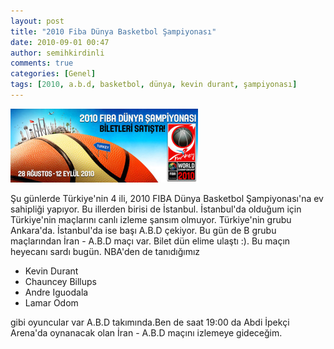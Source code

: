 ```yaml
---
layout: post
title: "2010 Fiba Dünya Basketbol Şampiyonası"
date: 2010-09-01 00:47
author: semihkirdinli
comments: true
categories: [Genel]
tags: [2010, a.b.d, basketbol, dünya, kevin durant, şampiyonası]
---
```

![](/images/jekyll/18.jpg?w=300 "18")

Şu günlerde Türkiye'nin 4 ili, 2010 FIBA Dünya Basketbol Şampiyonası'na ev sahipliği yapıyor. Bu illerden birisi de İstanbul. İstanbul'da olduğum için Türkiye'nin maçlarını canlı izleme şansım olmuyor. Türkiye'nin grubu Ankara'da. İstanbul'da ise başı A.B.D çekiyor. Bu gün de B grubu maçlarından İran - A.B.D maçı var. Bilet dün elime ulaştı :). Bu maçın heyecanı sardı bugün. NBA'den de tanıdığımız

* Kevin Durant
* Chauncey Billups
* Andre Iguodala
* Lamar Odom

gibi oyuncular var A.B.D takımında.Ben de saat 19:00 da Abdi İpekçi Arena'da oynanacak olan İran - A.B.D maçını izlemeye gideceğim.
